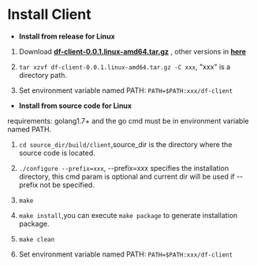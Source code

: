 # Install Client

- **Install from release for Linux**

1. Download [**df-client-0.0.1.linux-amd64.tar.gz**](https://github.com/alibaba/Dragonfly/raw/master/dist/df-client-0.0.1.linux-amd64.tar.gz) , other versions in 
**[here](https://github.com/alibaba/Dragonfly/blob/master/CHANGELOG.md)**

2. `tar xzvf df-client-0.0.1.linux-amd64.tar.gz -C xxx`, "xxx" is a directory path.

3. Set environment variable named PATH: `PATH=$PATH:xxx/df-client`

- **Install from source code for Linux**

requirements: golang1.7+ and the go cmd must be in environment variable named PATH.

1. `cd source_dir/build/client`,source_dir is the directory where the source code is located.

2. `./configure --prefix=xxx`, --prefix=xxx specifies the installation directory, this cmd param is optional and current dir will be used if --prefix not be specified.

3. `make`

4. `make install`,you can execute `make package` to generate installation package.

5. `make clean`

6. Set environment variable named PATH: `PATH=$PATH:xxx/df-client`
